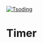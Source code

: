 [![Tsoding](https://img.shields.io/badge/twitch.tv-tsoding-purple?logo=twitch&style=for-the-badge)](https://www.twitch.tv/tsoding)
# Timer

<!-- TODO(a2078180-41ce-47ad-8087-66332c23e65d): add README -->
